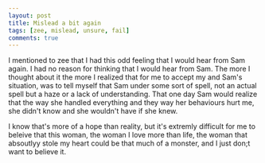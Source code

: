 ```yaml
---
layout: post
title: Mislead a bit again
tags: [zee, mislead, unsure, fail]
comments: true
---
```

I mentioned to zee that I had this odd feeling that I would hear from Sam again. I had no reason for thinking that I would hear from Sam. The more I thought about it the more I realized that for me to accept my and Sam's situation, was to tell myself that Sam under some sort of spell, not an actual spell but a haze or a lack of understanding. That one day Sam would realize that the way she handled everything and they way her behaviours hurt me, she didn't know and she wouldn't have if she knew.   

I know that's more of a hope than reality, but it's extremly difficult for me to beleive that this woman, the woman I love more than life, the woman that absoutlyy stole my heart could be that much of a monster, and I just don;t want to believe it.